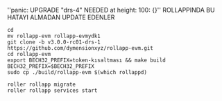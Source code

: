 
''panic: UPGRADE "drs-4" NEEDED at height: 100: {}''  ROLLAPPINDA BU HATAYI ALMADAN UPDATE EDENLER
```
cd
mv rollapp-evm rollapp-evmydk1
git clone -b v3.0.0-rc01-drs-1 https://github.com/dymensionxyz/rollapp-evm.git
cd rollapp-evm
export BECH32_PREFIX=token-kısaltması && make build BECH32_PREFIX=$BECH32_PREFIX
sudo cp ./build/rollapp-evm $(which rollappd)
```
```
roller rollapp migrate
roller rollapp services start
```
